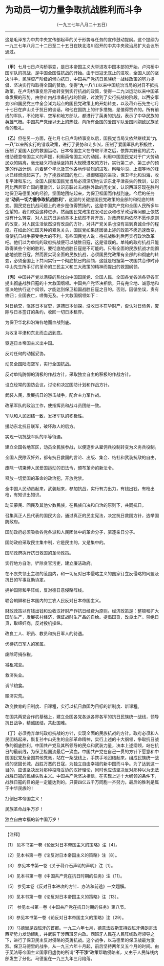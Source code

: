 # 为动员一切力量争取抗战胜利而斗争
<center class="auther">（一九三七年八月二十五日）</center>&#13;
&#13;


---

这是毛泽东为中共中央宣传部起草的关于形势与任务的宣传鼓动提纲。这个提纲为一九三七年八月二十二日至二十五日在陕北洛川召开的中共中央政治局扩大会议所通过。
---


<b>（甲）</b>七月七日卢沟桥事变，是日本帝国主义大举进攻中国本部的开始。卢沟桥中国军队的抗战，是中国全国性抗战的开始。由于日寇无底止的进攻，全国人民的坚决斗争，民族资产阶级的倾向抗日，中国共产党抗日民族统一战线政策的努力提倡、坚决实行和取得全国的赞助，使得“<b>九一八</b>”⑴以来中国统治当局的对日不抵抗政策，在卢沟桥事变后开始转变到实行抗战的政策，使得一二九⑵运动以来中国革命发展的形势，由停止内战准备抗战的阶段，过渡到了实行抗战的阶段。以西安事变⑶和国民党三中全会⑷为起点的国民党政策上的开始转变，以及蒋介石先生七月十七日在庐山关于抗日的谈话，和他在国防上的许多措施，是值得赞许的。所有前线的军队，不论陆军、空军和地方部队，都进行了英勇的抗战，表示了中华民族的英雄气概。中国共产党谨以无上的热忱，向所有全国的爱国军队爱国同胞致民族革命的敬礼。 
 
<b>（乙）</b>但在另一方面，在七月七日卢沟桥事变以后，国民党当局又依然继续其“<b>九一八</b>”以来所实行的错误政策，进行了妥协和让步⑸，压制了爱国军队的积极性，压制了爱国人民的救国运动。日本帝国主义在夺取平津之后，依靠其野蛮的武力，借助德意帝国主义的声援，利用英帝国主义的动摇，利用中国国民党对于广大劳动民众的隔离，毫无疑义将继续坚持其大规模进攻的方针，实行第二步、第三步的预定的作战计划，向着整个华北及其他各地作猛烈的进攻。察哈尔⑹、上海等地的烽火已经燃烧起来了。为了挽救祖国的危亡，抵御强寇的进攻，保卫华北和沿海，收复平津和东北，全国人民和国民党当局必须深切地认识东北平津丧失的教训，认识阿比西尼亚亡国的覆辙⑺，认识苏联过去战胜外敌的历史⑻，认识西班牙现在胜利地保卫马德里⑼的经验，坚固地团结起来，为保卫祖国而作战到底。今后的任务是“<b>动员一切力量争取抗战胜利</b>”，这里的关键是国民党政策的全部的和彻底的转变。国民党在抗战问题上的进步是值得赞扬的，这是中国共产党和全国人民所多年企望的，我们欢迎这种进步。然而国民党政策在发动民众和改革政治等问题上依然没有什么转变，对人民抗日运动基本上依然不肯开放，对政府机构依然不愿作原则的改变，对人民生活依然没有改良的方针，对共产党关系也没有进到真诚合作的程度。在如此的亡国灭种的紧急关头，国民党如果还因循上述的政策不愿迅速改变，将使抗日战争蒙受绝大的不利。有些国民党人说：待抗战胜利后再实行政治改革吧。他们以为单纯的政府抗战便可以战胜日寇，这是错误的。单纯的政府抗战只能取得某些个别的胜利，要彻底地战胜日寇是不可能的。只有全面的民族抗战才能彻底地战胜日寇。然而要实现全面的民族抗战，必须国民党政策有全部的和彻底的转变，必须全国上下共同实行一个彻底抗日的纲领，这就是根据第一次国共合作时孙中山先生所手订的革命的三民主义和三大政策的精神而提出的救国纲领。 
 
<b>（丙）</b>中国共产党以满腔的热忱向中国国民党、全国人民、全国各党各派各界各军提出彻底战胜日寇的十大救国纲领。中国共产党坚决相信，只有完全地、诚意地和坚决地执行这个纲领，才能达到保卫祖国战胜日寇之目的。否则，因循坐误，责有攸归；全国丧亡，嗟悔无及。十大救国纲领如下： 
 
对日绝交，驱逐日本官吏，逮捕日本侦探，没收日本在华财产，否认对日债务，废除与日本签订的条约，收回一切日本租界。 
 
为保卫华北和沿海各地而血战到底。 
 
为收复平津和东北而血战到底。 
 
驱逐日本帝国主义出中国。 
 
反对任何的动摇妥协。 
 
动员全国陆海空军，实行全国抗战。 
 
反对单纯防御的消极的作战方针，采取独立自主的积极的作战方针。 
 
设立经常的国防会议，讨论和决定国防计划和作战方针。 
 
武装人民，发展抗日的游击战争，配合主力军作战。 
 
改革军队的政治工作，使指挥员和战斗员团结一致。 
 
军队和人民团结一致，发扬军队的积极性。 
 
援助东北抗日联军，破坏敌人的后方。 
 
实现一切抗战军队的平等待遇。 
 
建立全国各地军区，动员全民族参战，以便逐步从雇佣兵役制转变为义务兵役制。 
 
全国人民除汉奸外，都有抗日救国的言论、出版、集会、结社和武装抗敌的自由。 
 
废除一切束缚人民爱国运动的旧法令，颁布革命的新法令。 
 
释放一切爱国的革命的政治犯，开放党禁。 
 
全中国人民动员起来，武装起来，参加抗战，实行有力出力，有钱出钱，有枪出枪，有知识出知识。 
 
动员蒙民、回民及其他少数民族，在民族自决和自治的原则下，共同抗日。 
 
召集真正人民代表的国民大会，通过真正的民主宪法，决定抗日救国方针，选举国防政府。 
 
国防政府必须吸收各党各派和人民团体中的革命分子，驱逐亲日分子。 
 
国防政府采取民主集中制，它是民主的，又是集中的。 
 
国防政府执行抗日救国的革命政策。 
 
实行地方自治，铲除贪官污吏，建立廉洁政府。 
 
在不丧失领土主权的范围内，和一切反对日本侵略主义的国家订立反侵略的同盟及抗日的军事互助协定。 
 
拥护国际和平阵线，反对德日意侵略阵线。 
 
联合朝鲜和日本国内的工农人民反对日本帝国主义。 
 
财政政策以有钱出钱和没收汉奸财产作抗日经费为原则。经济政策是：整顿和扩大国防生产，发展农村经济，保证战时生产品的自给。提倡国货，改良土产。禁绝日货，取缔奸商，反对投机操纵。 
 
改良工人、职员、教员和抗日军人的待遇。 
 
优待抗日军人的家属。 
 
废除苛捐杂税。 
 
减租减息。 
 
救济失业。 
 
调节粮食。 
 
赈济灾荒。 
 
改变教育的旧制度、旧课程，实行以抗日救国为目标的新制度、新课程。 
 
在国共两党合作的基础上，建立全国各党各派各界各军的抗日民族统一战线，领导抗日战争，精诚团结，共赴国难。 
 
<b>（丁）</b>必须抛弃单纯政府抗战的方针，实现全面的民族抗战的方针。政府必须和人民团结起来，恢复孙中山先生的全部革命精神，实行上述的十大纲领，争取抗日战争的彻底胜利。中国共产党及其所领导的民众和武装力量，决本上述纲领，站在抗日的最前线，为保卫祖国流最后一滴血。中国共产党在自己一贯的方针下愿意和中国国民党及全国其他党派，站在一条战线上，手携手地团结起来，组成民族统一战线的坚固长城，战胜万恶的日寇，为独立自由幸福的新中国而斗争。为了达到这一目的，应该坚决反对那种投降妥协的汉奸理论，同时也应该坚决反对那种以为无法战胜日寇的民族失败主义。中国共产党坚决相信，在实现上述十大纲领的条件下，战胜日寇的目的是一定能达到的。只要四亿五千万同胞一齐努力，最后的胜利是属于中华民族的！ 
 
打倒日本帝国主义！ 
 
民族革命战争万岁！ 
 
独立自由幸福的新中国万岁！
 

---


【注释】 
 
〔1〕 见本书第一卷《论反对日本帝国主义的策略》注〔4〕。 
 
〔2〕见本书第一卷《论反对日本帝国主义的策略》注〔8〕。 
 
〔3〕 参见本书第一卷《关于蒋介石声明的声明》注〔1〕。
 
〔4〕见本书第一卷《中国共产党在抗日时期的任务》注〔11〕。 
 
〔5〕 参见本卷《反对日本进攻的方针、办法和前途》一文题解。 
 
〔6〕见本书第一卷《论反对日本帝国主义的策略》注〔13〕。 
 
〔7〕 参见本书第一卷《中国共产党在抗日时期的任务》第八节。 
 
〔8〕参见本书第一卷《论反对日本帝国主义的策略》注〔29〕。 
 
〔9〕马德里是西班牙的首都。一九三六年七月，德意法西斯支持西班牙佛朗哥法西斯势力发动叛乱，并武装干涉西班牙内政。西班牙人民在人民阵线政府领导之下，进行了保卫民主反对侵略的英勇抗战。这个战争，以马德里的保卫战最为激烈。保卫马德里的战争，从一九三六年十月起，前后坚持两年又五个月的时间。由于英法等帝国主义国家用虚伪的所谓“<b>不干涉</b>”政策帮助侵略者，又由于人民阵线内部发生了分化，马德里在一九三九年三月陷落。
 
